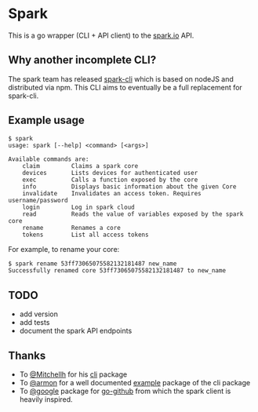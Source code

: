 # Spark

This is a go wrapper (CLI + API client)  to the [spark.io](https://www.spark.io) API.


## Why another incomplete CLI?

The spark team has released [spark-cli](https://github.com/spark/spark-cli/) which is based on nodeJS and distributed via npm.
This CLI aims to eventually be a full replacement for spark-cli.


## Example usage

```
$ spark
usage: spark [--help] <command> [<args>]

Available commands are:
    claim         Claims a spark core
    devices       Lists devices for authenticated user
    exec          Calls a function exposed by the core
    info          Displays basic information about the given Core
    invalidate    Invalidates an access token. Requires username/password
    login         Log in spark cloud
    read          Reads the value of variables exposed by the spark core
    rename        Renames a core
    tokens        List all access tokens
```

For example, to rename your core:

```sh
$ spark rename 53ff73065075582132181487 new_name
Successfully renamed core 53ff73065075582132181487 to new_name
```


## TODO
- add version
- add tests
- document the spark API endpoints


## Thanks

- To [@Mitchellh](https://github.com/mitchellh) for his [cli](https://github.com/mitchellh/cli) package
- To [@armon](https://github.com/armon) for a well documented [example](https://github.com/hashicorp/consul) package of the cli package
- To [@google](https://github.com/google) package for [go-github](https://github.com/google/go-github) from which the spark client is heavily inspired.